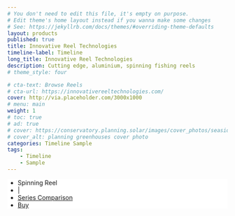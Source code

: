 ```yaml
---
# You don't need to edit this file, it's empty on purpose.
# Edit theme's home layout instead if you wanna make some changes
# See: https://jekyllrb.com/docs/themes/#overriding-theme-defaults
layout: products
published: true
title: Innovative Reel Technologies 
timeline-label: Timeline
long_title: Innovative Reel Technologies
description: Cutting edge, aluminium, spinning fishing reels
# theme_style: four

# cta-text: Browse Reels
# cta-url: https://innovativereeltechnologies.com/
cover: http://via.placeholder.com/3000x1000
# menu: main
weight: 1
# toc: true
# ad: true
# cover: https://conservatory.planning.solar/images/cover_photos/seaside.jpg
# cover_alt: planning greenhouses cover photo
categories: Timeline Sample
tags: 
    - Timeline
    - Sample
---
```

<ul class="nav nav-pills justify-content-end fixed-bottom p-3 m-0" style="background:white;">
  <li class="nav-item">
    <a class="nav-link disabled h5 m-0" >Spinning Reel</a>
  </li>
  <li class="nav-item">
    <a class="nav-link disabled h5 m-0" >|</a>
  </li>
  <li class="nav-item">
    <a class="nav-link" href="/products/spinning-reels" >Series Comparison</a>
  </li>
  <li class="nav-item">
    <a class="nav-link active" href="/products/spinning-reels" >Buy</a>
  </li>
</ul>
<style>
    body{
        margin-bottom:72px;
    }
    #content > ul > li > a.active:hover{
        color:white;
    }
</style> 